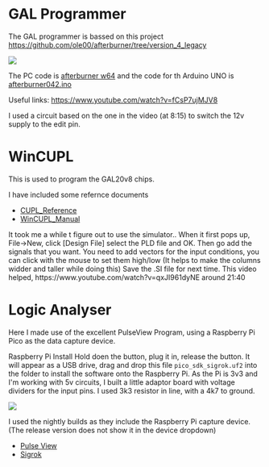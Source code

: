 # GAL Programmer
The GAL programmer is bassed on this project
https://github.com/ole00/afterburner/tree/version_4_legacy

<image src="afterburner_circuit.png"/>

The PC code is <a href="afterburner_w64_040.exe">afterburner w64</a>
and the code for th Arduino UNO is <a href="afterburner042/afterburner042.ino">afterburner042.ino</a>

Useful links:
https://www.youtube.com/watch?v=fCsP7ujMJV8

I used a circuit based on the one in the video (at 8:15)
to switch the 12v supply to the edit pin.

# WinCUPL
This is used to program the GAL20v8 chips.

I have included some refernce documents<ul>
<li><a href="CUPL_Reference.pdf">CUPL_Reference</a>
<li><a href="WinCUPL_Manual.pdf">WinCUPL_Manual</a>
</ul>
It took me a while t figure out to use the simulator..
When it first pops up, File->New, click [Design File]
select the PLD file and OK.
Then go add the signals that you want. You need to add vectors 
for the input conditions, you can click with the mouse to set them high/low
(It helps to make the columns widder and taller while doing this)
Save the .SI file for next time.
This video helped, https://www.youtube.com/watch?v=qxJI961dyNE around 21:40


# Logic Analyser
Here I made use of the excellent PulseView Program,
using a Raspberry Pi Pico as the data capture device.

Raspberry Pi Install
Hold doen the button, plug it in, release the button.
It will appear as a USB drive, drag and drop this file
<code>pico_sdk_sigrok.uf2</code> into the folder to install the software
onto the Raspberry Pi.
As the Pi is 3v3 and I'm working with 5v circuits, I built a little adaptor board
with voltage dividers for the input pins.
I used 3k3 resistor in line, with a 4k7 to ground.

<image src="Pi-Pico-adapter-board.jpg"/>

I used the nightly builds as they include the Raspberry Pi capture device.
(The release version does not show it in the device dropdown)<ul>
<li><a href="pulseview-NIGHTLY-x86_64-release-installer.exe">Pulse View</a>
<li><a href="sigrok-cli-NIGHTLY-x86_64-release-installer.exe">Sigrok</a>
</li>
